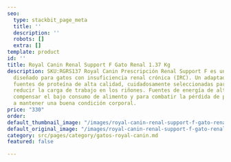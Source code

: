 ```yaml
---
seo:
  type: stackbit_page_meta
  title: ''
  description: ''
  robots: []
  extra: []
template: product
id: ''
title: Royal Canin Renal Support F Gato Renal 1.37 Kg
description: SKU:RGRS137 Royal Canin Prescripción Renal Support F es un alimento seco
  diseñado para gatos con insuficiencia renal crónica (IRC). Un adaptado nivel de
  fuentes de proteína de alta calidad, cuidadosamente seleccionadas para ayudar a
  reducir la carga de trabajo en los riñones. Fuentes de energía de alta calidad para
  compensar el bajo consumo de alimento y para combatir la pérdida de peso, ayudándolo
  a mantener una buena condición corporal.
price: "330"
order: 
default_thumbnail_image: "/images/royal-canin-renal-support-f-gato-renal.jpg"
default_original_image: "/images/royal-canin-renal-support-f-gato-renal.jpg"
category: src/pages/category/gatos-royal-canin.md
featured: false

---
```


